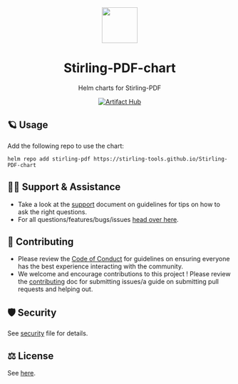 <div align="center">
<img src="https://raw.githubusercontent.com/Stirling-Tools/Stirling-PDF-chart/main/docs/stirling.png" width="80">
<h1 align="center">Stirling-PDF-chart</h1>

Helm charts for Stirling-PDF

[![Artifact Hub](https://img.shields.io/endpoint?url=https://artifacthub.io/badge/repository/stirling-pdf&style=for-the-badge)](https://artifacthub.io/packages/search?user=Frooodle)

</div>

## 🪐 Usage

Add the following repo to use the chart:

```console
helm repo add stirling-pdf https://stirling-tools.github.io/Stirling-PDF-chart
```

## 🙋‍♂️ Support & Assistance

* Take a look at the [support](.github/SUPPORT.md) document on
     guidelines for tips on how to ask the right questions.
* For all questions/features/bugs/issues [head over here](/../../issues/new/choose).

## 🤝 Contributing

* Please review the [Code of Conduct](.github/CODE_OF_CONDUCT.md) for guidelines
    on ensuring everyone has the best experience interacting with the community.
* We welcome and encourage contributions to this project !
    Please review the [contributing](.github/CONTRIBUTING.md) doc for submitting
    issues/a guide on submitting pull requests and helping out.

## 🛡️ Security

See [security](.github/SECURITY.md) file for details.

## ⚖️ License

See [here](LICENSE).
